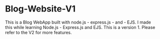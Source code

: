 # Blog-Website-V1
This is a Blog WebApp built with node.js - express.js - and - EJS.
I made this while learning Node.js - Express.js and EJS.
This is a version 1. Please refer to the V2 for more features.
